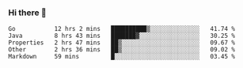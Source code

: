 ### Hi there 👋

<!--
**yeya24/yeya24** is a ✨ _special_ ✨ repository because its `README.md` (this file) appears on your GitHub profile.

Here are some ideas to get you started:

- 🔭 I’m currently working on ...
- 🌱 I’m currently learning ...
- 👯 I’m looking to collaborate on ...
- 🤔 I’m looking for help with ...
- 💬 Ask me about ...
- 📫 How to reach me: ...
- 😄 Pronouns: ...
- ⚡ Fun fact: ...
-->

<!--START_SECTION:waka-->
```text
Go           12 hrs 2 mins   ██████████▒░░░░░░░░░░░░░░   41.74 % 
Java         8 hrs 43 mins   ███████▓░░░░░░░░░░░░░░░░░   30.25 % 
Properties   2 hrs 47 mins   ██▒░░░░░░░░░░░░░░░░░░░░░░   09.67 % 
Other        2 hrs 36 mins   ██▒░░░░░░░░░░░░░░░░░░░░░░   09.02 % 
Markdown     59 mins         █░░░░░░░░░░░░░░░░░░░░░░░░   03.45 % 
```
<!--END_SECTION:waka-->
